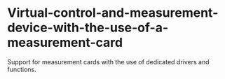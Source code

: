 # Virtual-control-and-measurement-device-with-the-use-of-a-measurement-card
Support for measurement cards with the use of dedicated drivers and functions.
